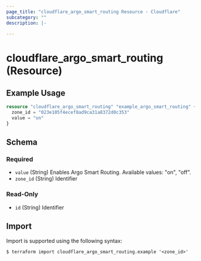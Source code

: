 ```yaml
---
page_title: "cloudflare_argo_smart_routing Resource - Cloudflare"
subcategory: ""
description: |-
  
---
```


# cloudflare_argo_smart_routing (Resource)



## Example Usage

```terraform
resource "cloudflare_argo_smart_routing" "example_argo_smart_routing" {
  zone_id = "023e105f4ecef8ad9ca31a8372d0c353"
  value = "on"
}
```

<!-- schema generated by tfplugindocs -->
## Schema

### Required

- `value` (String) Enables Argo Smart Routing.
Available values: "on", "off".
- `zone_id` (String) Identifier

### Read-Only

- `id` (String) Identifier

## Import

Import is supported using the following syntax:

```shell
$ terraform import cloudflare_argo_smart_routing.example '<zone_id>'
```

